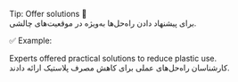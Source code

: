 Tip: Offer solutions 🧩
<br>
برای پیشنهاد دادن راه‌حل‌ها به‌ویژه در موقعیت‌های چالشی.

✅ Example:
<br>

Experts offered practical solutions to reduce plastic use.
<br>
کارشناسان راه‌حل‌های عملی برای کاهش مصرف پلاستیک ارائه دادند.

